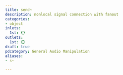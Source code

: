 ```yaml
---
title: send~
description: nonlocal signal connection with fanout
categories:
- object
inlets:
  1st: {}
outlets:
  1st: {}
draft: true
pdcategory: General Audio Manipulation
aliases:
- s~

---
```


